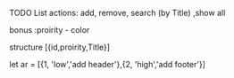 TODO List
actions: add, remove, search (by Title) ,show all

bonus :proirity - color

structure 
[{id,proirity,Title}]

let ar = [{1, 'low','add header'},{2, 'high','add footer'}]

